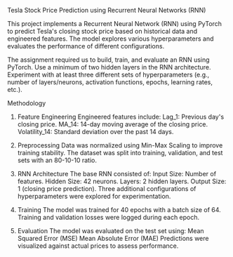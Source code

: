 Tesla Stock Price Prediction using Recurrent Neural Networks (RNN) 

This project implements a Recurrent Neural Network (RNN) using PyTorch to predict Tesla's closing stock price based on historical data and engineered features. The model explores various hyperparameters and evaluates the performance of different configurations.

The assignment required us to build, train, and evaluate an RNN using PyTorch.
Use a minimum of two hidden layers in the RNN architecture.
Experiment with at least three different sets of hyperparameters (e.g., number of layers/neurons, activation functions, epochs, learning rates, etc.).

Methodology
1. Feature Engineering
   Engineered features include: Lag_1: Previous day's closing price. MA_14: 14-day moving average of the closing price. Volatility_14: Standard deviation over the past 14 days.
   
2. Preprocessing
   Data was normalized using Min-Max Scaling to improve training stability. The dataset was split into training, validation, and test sets with an 80-10-10 ratio.
3. RNN Architecture
   The base RNN consisted of: Input Size: Number of features. Hidden Size: 42 neurons. Layers: 2 hidden layers. Output Size: 1 (closing price prediction).
Three additional configurations of hyperparameters were explored for experimentation.
5. Training
   The model was trained for 40 epochs with a batch size of 64. Training and validation losses were logged during each epoch.
7. Evaluation
   The model was evaluated on the test set using: Mean Squared Error (MSE) Mean Absolute Error (MAE)
   Predictions were visualized against actual prices to assess performance.
